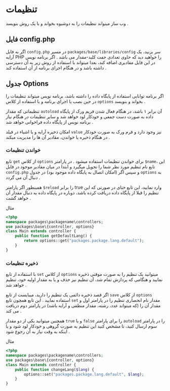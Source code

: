 # تنظیمات
وب ساز میتواند تنظیمات را به دوشیوه بخواند و با یک روش بنویسد .

## فایل config.php
اگر به فایل `config.php` در مسیر `packages/base/libraries/config` سر بزنید، یک آرایه PHP را خواهید دید که حاوی تعدادی جفت کلید-مقدار می باشد . اگر برنامه نویس در این فایل مقادیری اضافه کند، بعدا میتواند با استفاده از روش زیر به آن دسترسی داشته باشد و در هنگام اجرای برنامه از آن استفاده کند .

## جدول Options
اگر برنامه توانایی استفاده از پایگاه داده را داشته باشد، برنامه نویس میتواند تنظیمات را در حین نصب یا اجرای برنامه و با استفاده از کلاس `options` بخواند و بنویسد .

تنظیماتی که مقدار `autoload` آن برابر ۱ باشد، در هنگام فعال شدن فریم ورک از پایگاه داده به صورت دست جمعی و خودکار لود خواهد شد و سایر تنظیمات در هنگام نیاز برنامه نویس از پایگاه داده فراخوانی خواهد شد .

امکان ذخیره آرایه و یا اشیاء در فیلد `value` نیز وجود دارد و فرم ورک به صورت خودکار در هنگام ذخیره یا خواندن، مقادیر آن ها را مدیریت میکند .

### خواندن تنظیمات
تابع `get` از کلاس `options` برای خواندن تنظیمات استفاده میشود . در پارامتر `$name`، این تابع نام تنظیم مورد نظر شما را تحویل میگیرد و ابتدا در میان مقادیر موجود در فایل `config.php` و سپس اگر (امکان اتصال به پایگاه داده موجود بود) در جدول `options`  به دنبال آن می گردد .

همینطور اگر پارامتر `$reload` را برابر true وارد نمایید، این تابع ختای در صورتی که این تنظیم را قبلا از پایگاه داده دریافت کرده باشد، دوباره در پایگاه داده به دنبال مقدار آن خواهد گشت .

مثال
```php
<?php
namespace packages\packagename\controllers;
use packages\base\{controller, options}
class Main extends controller {
	public function getDefaultLang() {
		return options::get("packages.package.lang.default");
	}
}
```

### ذخیره تنظیمات
با استفاده از تابع `set` از کلاس `options` میتوانید یک تنظیم را به صورت موقتی ذخیره نمایید و هنگامی که پردازش تمام شد، آن تنظیم نیز حذف و یا به مقدار اولیه خود، تنظیم خواهد شد .

اگر قصد ذخیره دائمی یک تنظیم را دارید، میبایست از تابع `save` از کلاس `options` استفاده نمایید . این تابع همچون تابع `set` مقدار نام انحصاری تنظیم را در پارامتر اول و مقدار آن را (که میتواند عدد، رشته، مقدار منطقی و آرایه باشد) در پارامتر دوم دریافت می کند .

همچنین میتوانید یکی از دو مقدار `true` و یا `false` را برای پارامتر `autoload` را در پارامتر سوم ارسال کنید، تا مشخص کنید این تنظیم به صورت گروهی و خودکار لود شود و یا اینکه به وقت نیاز به آن رجوع شود .

مثال
```php
<?php
namespace packages\packagename\controllers;
use packages\base\{controller, options}
class Main extends controller {
	public function changeLang($lang) {
		options::set("packages.package.lang.default", $lang);
	}
}
```